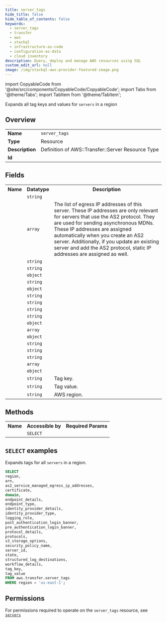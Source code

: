 ```yaml
---
title: server_tags
hide_title: false
hide_table_of_contents: false
keywords:
  - server_tags
  - transfer
  - aws
  - stackql
  - infrastructure-as-code
  - configuration-as-data
  - cloud inventory
description: Query, deploy and manage AWS resources using SQL
custom_edit_url: null
image: /img/stackql-aws-provider-featured-image.png
---
```


import CopyableCode from '@site/src/components/CopyableCode/CopyableCode';
import Tabs from '@theme/Tabs';
import TabItem from '@theme/TabItem';

Expands all tag keys and values for <code>servers</code> in a region

## Overview
<table>
<tbody>
<tr><td><b>Name</b></td><td><code>server_tags</code></td></tr>
<tr><td><b>Type</b></td><td>Resource</td></tr>
<tr><td><b>Description</b></td><td>Definition of AWS::Transfer::Server Resource Type</td></tr>
<tr><td><b>Id</b></td><td><CopyableCode code="aws.transfer.server_tags" /></td></tr>
</tbody>
</table>

## Fields
<table>
<tbody>
<tr><th>Name</th><th>Datatype</th><th>Description</th></tr><tr><td><CopyableCode code="arn" /></td><td><code>string</code></td><td></td></tr>
<tr><td><CopyableCode code="as2_service_managed_egress_ip_addresses" /></td><td><code>array</code></td><td>The list of egress IP addresses of this server. These IP addresses are only relevant for servers that use the AS2 protocol. They are used for sending asynchronous MDNs. These IP addresses are assigned automatically when you create an AS2 server. Additionally, if you update an existing server and add the AS2 protocol, static IP addresses are assigned as well.</td></tr>
<tr><td><CopyableCode code="certificate" /></td><td><code>string</code></td><td></td></tr>
<tr><td><CopyableCode code="domain" /></td><td><code>string</code></td><td></td></tr>
<tr><td><CopyableCode code="endpoint_details" /></td><td><code>object</code></td><td></td></tr>
<tr><td><CopyableCode code="endpoint_type" /></td><td><code>string</code></td><td></td></tr>
<tr><td><CopyableCode code="identity_provider_details" /></td><td><code>object</code></td><td></td></tr>
<tr><td><CopyableCode code="identity_provider_type" /></td><td><code>string</code></td><td></td></tr>
<tr><td><CopyableCode code="logging_role" /></td><td><code>string</code></td><td></td></tr>
<tr><td><CopyableCode code="post_authentication_login_banner" /></td><td><code>string</code></td><td></td></tr>
<tr><td><CopyableCode code="pre_authentication_login_banner" /></td><td><code>string</code></td><td></td></tr>
<tr><td><CopyableCode code="protocol_details" /></td><td><code>object</code></td><td></td></tr>
<tr><td><CopyableCode code="protocols" /></td><td><code>array</code></td><td></td></tr>
<tr><td><CopyableCode code="s3_storage_options" /></td><td><code>object</code></td><td></td></tr>
<tr><td><CopyableCode code="security_policy_name" /></td><td><code>string</code></td><td></td></tr>
<tr><td><CopyableCode code="server_id" /></td><td><code>string</code></td><td></td></tr>
<tr><td><CopyableCode code="state" /></td><td><code>string</code></td><td></td></tr>
<tr><td><CopyableCode code="structured_log_destinations" /></td><td><code>array</code></td><td></td></tr>
<tr><td><CopyableCode code="workflow_details" /></td><td><code>object</code></td><td></td></tr>
<tr><td><CopyableCode code="tag_key" /></td><td><code>string</code></td><td>Tag key.</td></tr>
<tr><td><CopyableCode code="tag_value" /></td><td><code>string</code></td><td>Tag value.</td></tr>
<tr><td><CopyableCode code="region" /></td><td><code>string</code></td><td>AWS region.</td></tr>
</tbody>
</table>

## Methods

<table>
<tbody>
  <tr>
    <th>Name</th>
    <th>Accessible by</th>
    <th>Required Params</th>
  </tr>
  <tr>
    <td><CopyableCode code="list_resources" /></td>
    <td><code>SELECT</code></td>
    <td><CopyableCode code="region" /></td>
  </tr>
</tbody>
</table>

## `SELECT` examples
Expands tags for all <code>servers</code> in a region.
```sql
SELECT
region,
arn,
as2_service_managed_egress_ip_addresses,
certificate,
domain,
endpoint_details,
endpoint_type,
identity_provider_details,
identity_provider_type,
logging_role,
post_authentication_login_banner,
pre_authentication_login_banner,
protocol_details,
protocols,
s3_storage_options,
security_policy_name,
server_id,
state,
structured_log_destinations,
workflow_details,
tag_key,
tag_value
FROM aws.transfer.server_tags
WHERE region = 'us-east-1';
```


## Permissions

For permissions required to operate on the <code>server_tags</code> resource, see <a href="/services/transfer/servers/#permissions"><code>servers</code></a>

